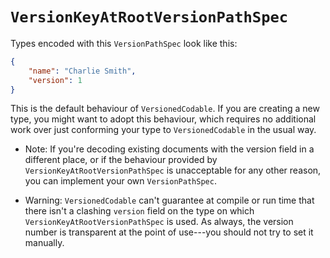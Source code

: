 # ``VersionKeyAtRootVersionPathSpec``

Types encoded with this ``VersionPathSpec`` look like this:

```json
{
    "name": "Charlie Smith",
    "version": 1
}
```

This is the default behaviour of ``VersionedCodable``. If you are creating a new type, you might want to adopt this behaviour, which requires no additional work over just conforming your type to ``VersionedCodable`` in the usual way.

- Note: If you're decoding existing documents with the version field in a different place, or if the behaviour provided by ``VersionKeyAtRootVersionPathSpec`` is unacceptable for any other reason, you can implement your own ``VersionPathSpec``.

- Warning: ``VersionedCodable`` can't guarantee at compile or run time that there isn't a clashing `version` field on the type on which ``VersionKeyAtRootVersionPathSpec`` is used. As always, the version number is transparent at the point of use---you should not try to set it manually.
